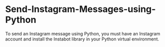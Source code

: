 # Send-Instagram-Messages-using-Python
To send an Instagram message using Python, you must have an Instagram account and install the Instabot library in your Python virtual environment.
